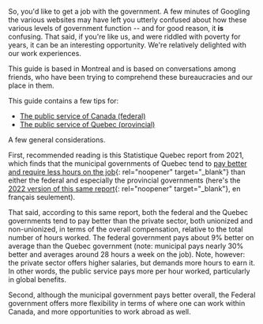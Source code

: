 ---
---
So, you'd like to get a job with the government. A few minutes of Googling the various websites may have left you utterly confused about how these various levels of government function -- and for good reason, it **is** confusing. That said, if you're like us, and were riddled with poverty for years, it can be an interesting opportunity. We're relatively delighted with our work experiences.

This guide is based in Montreal and is based on conversations among friends, who have been trying to comprehend these bureaucracies and our place in them.

This guide contains a few tips for:
* [The public service of Canada (federal)](/federal)
* [The public service of Quebec (provincial)](/quebec)

A few general considerations.

First, recommended reading is this Statistique Quebec report from 2021, which finds that the municipal governments of Quebec tend to [pay better and require less hours on the job](https://statistique.quebec.ca/en/communique/total-compensation-of-quebec-government-employees-on-par-with-the-private-sector-but-behind-the-other-public-sectors){: rel="noopener" target="_blank"} than either the federal and especially the provincial governments (here's the [2022 version of this same report](https://statistique.quebec.ca/fr/document/remuneration-des-salaries-etat-et-evolution-compares){: rel="noopener" target="_blank"}, en français seulement).

That said, according to this same report, both the federal and the Quebec governments tend to pay better than the private sector, both unionized and non-unionized, in terms of the overall compensation, relative to the total number of hours worked. The federal government pays about 9% better on average than the Quebec government (note: municipal pays nearly 30% better and averages around 28 hours a week on the job). Note, however: the private sector offers higher salaries, but demands more hours to earn it. In other words, the public service pays more per hour worked, particularly in global benefits.

Second, although the municipal government pays better overall, the Federal government offers more flexibility in terms of where one can work within Canada, and more opportunities to work abroad as well.
